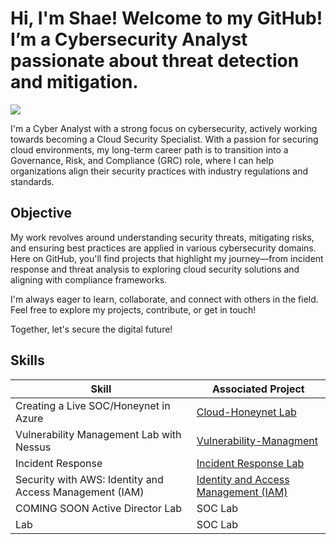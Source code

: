 <h1>Hi, I'm Shae! Welcome to my GitHub! I’m a Cybersecurity Analyst passionate about threat detection and mitigation.  </h1>   
<a href="https://linkedin.com/in/shae-jackson601"><img src="https://img.shields.io/badge/-LinkedIn-0072b1?&style=for-the-badge&logo=linkedin&logoColor=white" /></a>

I'm a Cyber Analyst with a strong focus on cybersecurity, actively working towards becoming a Cloud Security Specialist. With a passion for securing cloud environments, my long-term career path is to transition into a Governance, Risk, and Compliance (GRC) role, where I can help organizations align their security practices with industry regulations and standards.

## Objective
My work revolves around understanding security threats, mitigating risks, and ensuring best practices are applied in various cybersecurity domains. Here on GitHub, you'll find projects that highlight my journey—from incident response and threat analysis to exploring cloud security solutions and aligning with compliance frameworks.

I'm always eager to learn, collaborate, and connect with others in the field. Feel free to explore my projects, contribute, or get in touch!

Together, let's secure the digital future!

## Skills

| Skill                                         | Associated Project         |
|-----------------------------------------------|----------------------------|
| Creating a Live SOC/Honeynet in Azure         | <a href="https://github.com/Shae-J/Cloud-Honeynet">Cloud-Honeynet Lab</a>|
| Vulnerability Management Lab with Nessus| <a href="https://github.com/Shae-J/Vulnerability-Managment">Vulnerability-Managment</a>|
| Incident Response         | <a href="https://github.com/Shae-J/Incident-Response">Incident Response Lab</a>|
| Security with AWS: Identity and Access Management (IAM)      | <a href="https://github.com/Shae-J/Identity and Access Management">Identity and Access Management (IAM)</a> |
| COMING SOON Active Director Lab               | SOC Lab|
| Lab | SOC Lab|
<!--
## Tools
[Provide tools and break them down into categories. Use ChatGPT to help create the link - Remove this afterwards]]







<h2>👨‍💻 Cybersecurity Projects:</h2>

- <b>Azure / Cloud Projects</b>
  - [Creating a Live SOC/Honeynet in Azure](https://github.com/Shae-J/Cloud-Honeynet)
 



<h2>📺 Popular YouTube Videos</h2>

- [How to get into Cybersecurity Starting From Zero](https://www.youtube.com/watch?v=a83ASGn_V_s)
- [A Day in the Life of a Cybersecurity Anayst](https://www.youtube.com/watch?v=uHy3oM7NnoU)
- [How to Create a KeyLogger (C#)](https://www.youtube.com/watch?v=N-L9hklSlNk)
- [Ransomware Demonstration (C#)](https://www.youtube.com/watch?v=OfvdQeh79s0)
- [Is WGU Legit?](https://www.youtube.com/watch?v=E2MwRWxDBkA)

<h2> 🤳 Connect with me:</h2>

[<img align="left" alt="JoshMadakor | YouTube" width="22px" src="https://cdn.jsdelivr.net/npm/simple-icons@v3/icons/youtube.svg" />][youtube]
[<img align="left" alt="JoshMadakor | Twitter" width="22px" src="https://cdn.jsdelivr.net/npm/simple-icons@v3/icons/twitter.svg" />][twitter]
[<img align="left" alt="JoshMadakor | LinkedIn" width="22px" src="https://cdn.jsdelivr.net/npm/simple-icons@v3/icons/linkedin.svg" />][linkedin]
[<img align="left" alt="JoshMadakor | Instagram" width="22px" src="https://cdn.jsdelivr.net/npm/simple-icons@v3/icons/instagram.svg" />][instagram]

[twitter]: https://twitter.com/joshmadakor
[youtube]: https://www.youtube.com/c/joshmadakor
[instagram]: https://www.instagram.com/joshmadakor/
[linkedin]: https://linkedin.com/in/joshmadakor


**joshmadakor1/joshmadakor1** is a ✨ _special_ ✨ repository because its `README.md` (this file) appears on your GitHub profile.

Here are some ideas to get you started:

- 🔭 I’m currently working on ...
- 🌱 I’m currently learning ...
- 👯 I’m looking to collaborate on ...
- 🤔 I’m looking for help with ...
- 💬 Ask me about ...
- 📫 How to reach me: ...
- 😄 Pronouns: ...
- ⚡ Fun fact: ...
-->
